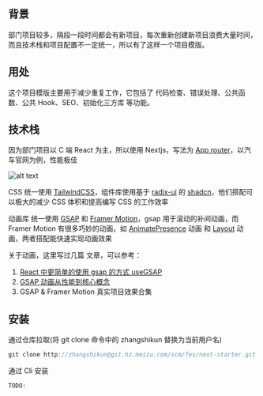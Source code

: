 ## 背景

部门项目较多，隔段一段时间都会有新项目，每次重新创建新项目浪费大量时间，而且技术栈和项目配置不一定统一，所以有了这样一个项目模版。

## 用处

这个项目模版主要用于减少重复工作，它包括了 代码检查、错误处理、公共函数、公共 Hook、SEO、初始化三方库 等功能。

## 技术栈

因为部门项目以 C 端 React 为主，所以使用 Nextjs，写法为 [App router](https://nextjs.org/docs)，以汽车官网为例，性能极佳

![alt text](image.png)

CSS 统一使用 [TailwindCSS](https://www.tailwindcss.cn/)，组件库使用基于 [radix-ui](https://www.radix-ui.com/primitives/docs/overview/introduction) 的 [shadcn](https://ui.shadcn.com/docs/components/date-picker)，他们搭配可以极大的减少 CSS 体积和提高编写 CSS 的工作效率

动画库 统一使用 [GSAP](https://gsap.com/) 和 [Framer Motion](https://www.framer.com/motion/)，gsap 用于滚动的补间动画，而 Framer Motion 有很多巧妙的动画，如 [AnimatePresence](https://www.framer.com/motion/animate-presence/) 动画 和 [Layout](https://www.framer.com/motion/layout-animations/) 动画，两者搭配能快速实现动画效果

关于动画，这里写过几篇 文章，可以参考：

1. [React 中更简单的使用 gsap 的方式 useGSAP](https://juejin.cn/post/7369401900243075110)
2. [GSAP 动画从性能到核心概念](https://juejin.cn/post/7411452970082435109)
3. GSAP & Framer Motion 真实项目效果合集

## 安装

通过仓库拉取(将 git clone 命令中的 zhangshikun 替换为当前用户名)

```js
git clone http://zhangshikun@git.hz.meizu.com/scm/fes/next-starter.git
```

通过 Cli 安装

```js
TODO:
```
